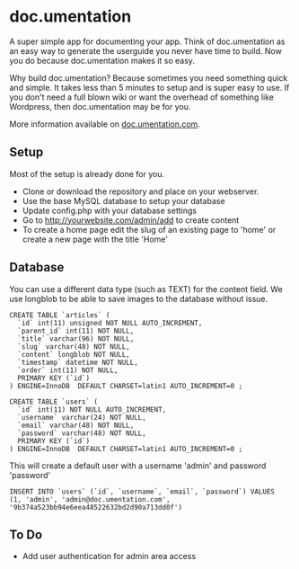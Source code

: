 doc.umentation
=============

A super simple app for documenting your app. Think of doc.umentation as an easy way to generate the userguide you never have time to build. Now you do because doc.umentation makes it so easy.

Why build doc.umentation? Because sometimes you need something quick and simple. It takes less than 5 minutes to setup and is super easy to use. If you don't need a full blown wiki or want the overhead of something like Wordpress, then doc.umentation may be for you.

More information available on [doc.umentation.com](http://doc.umentation.com).

## Setup

Most of the setup is already done for you.

* Clone or download the repository and place on your webserver.
* Use the base MySQL database to setup your database
* Update config.php with your database settings
* Go to http://yourwebsite.com/admin/add to create content
* To create a home page edit the slug of an existing page to 'home' or create a new page with the title 'Home'

## Database

You can use a different data type (such as TEXT) for the content field. We use longblob to be able to save images to the database without issue.

	CREATE TABLE `articles` (
	  `id` int(11) unsigned NOT NULL AUTO_INCREMENT,
	  `parent_id` int(11) NOT NULL,
	  `title` varchar(96) NOT NULL,
	  `slug` varchar(48) NOT NULL,
	  `content` longblob NOT NULL,
	  `timestamp` datetime NOT NULL,
	  `order` int(11) NOT NULL,
	  PRIMARY KEY (`id`)
	) ENGINE=InnoDB  DEFAULT CHARSET=latin1 AUTO_INCREMENT=0 ;
	
	CREATE TABLE `users` (
	  `id` int(11) NOT NULL AUTO_INCREMENT,
	  `username` varchar(24) NOT NULL,
	  `email` varchar(48) NOT NULL,
	  `password` varchar(48) NOT NULL,
	  PRIMARY KEY (`id`)
	) ENGINE=InnoDB  DEFAULT CHARSET=latin1 AUTO_INCREMENT=0 ;
	
This will create a default user with a username 'admin' and password 'password'
	
	INSERT INTO `users` (`id`, `username`, `email`, `password`) VALUES
	(1, 'admin', 'admin@doc.umentation.com', '9b374a523bb94e6eea48522632bd2d90a713dd0f')
	
## To Do

* Add user authentication for admin area access
